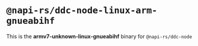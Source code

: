 # `@napi-rs/ddc-node-linux-arm-gnueabihf`

This is the **armv7-unknown-linux-gnueabihf** binary for `@napi-rs/ddc-node`
